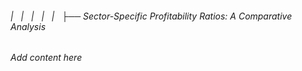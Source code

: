 ###### |   |   |   |   |   ├── Sector-Specific Profitability Ratios: A Comparative Analysis

*Add content here*